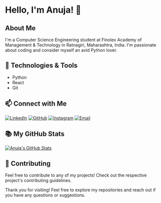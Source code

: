 # Hello, I'm Anuja! 👋

## About Me

I'm a Computer Science Engineering student at Finolex Academy of Management & Technology in Ratnagiri, Maharashtra, India. I'm passionate about coding and consider myself an avid Python lover.

## 🔧 Technologies & Tools

- Python
- React
- Git

## 📫 Connect with Me

[![LinkedIn](https://img.shields.io/badge/LinkedIn-0077B5?style=for-the-badge&logo=linkedin&logoColor=white)](https://www.linkedin.com/in/anuja-hemant-patil-2b95a6284/)
[![GitHub](https://img.shields.io/badge/GitHub-181717?style=for-the-badge&logo=github&logoColor=white)](https://github.com/AnujaHPatil)
[![Instagram](https://img.shields.io/badge/Instagram-E4405F?style=for-the-badge&logo=instagram&logoColor=white)](https://www.instagram.com/_anuja2804/)
[![Email](https://img.shields.io/badge/Email-D14836?style=for-the-badge&logo=gmail&logoColor=white)](mailto:anujahpatil2003@gmail.com)

## 📚 My GitHub Stats

[![Anuja's GitHub Stats](https://github-readme-stats.vercel.app/api?username=AnujaHPatil&show_icons=true&theme=radical)](https://github.com/AnujaHPatil)

## 🤝 Contributing

Feel free to contribute to any of my projects! Check out the respective project's contributing guidelines.


Thank you for visiting! Feel free to explore my repositories and reach out if you have any questions or suggestions.
